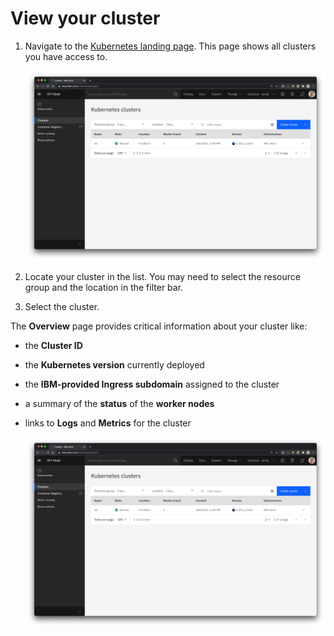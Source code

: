 # View your cluster

1. Navigate to the [Kubernetes landing page](https://cloud.ibm.com/containers-kubernetes/landing). This page shows all clusters you have access to.

    ![](./images/iks-clusters.png)

1. Locate your cluster in the list. You may need to select the resource group and the location in the filter bar.

    
1. Select the cluster.

The **Overview** page provides critical information about your cluster like:
* the **Cluster ID**
* the **Kubernetes version** currently deployed
* the **IBM-provided Ingress subdomain** assigned to the cluster
* a summary of the **status** of the **worker nodes**
* links to **Logs** and **Metrics** for the cluster

    ![](./images/iks-cluster-overview.png)
